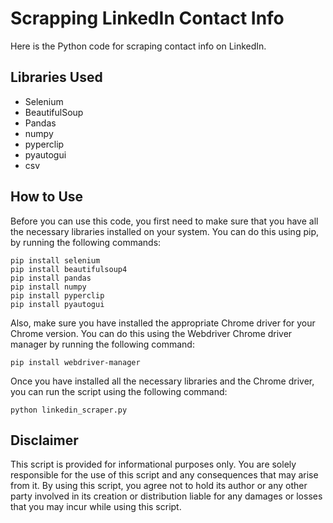 <!DOCTYPE html>
<html>
<head>
	<meta charset="utf-8">
</head>
<body>
	<h1>Scrapping LinkedIn Contact Info</h1>
	<p>Here is the Python code for scraping contact info on LinkedIn.</p>
	<h2>Libraries Used</h2>
	<ul>
		<li>Selenium</li>
		<li>BeautifulSoup</li>
		<li>Pandas</li>
		<li>numpy</li>
		<li>pyperclip</li>
		<li>pyautogui</li>
		<li>csv</li>
	</ul>
	<h2>How to Use</h2>
	<p>Before you can use this code, you first need to make sure that you have all the necessary libraries installed on your system. You can do this using pip, by running the following commands:</p>
	<pre><code>pip install selenium
pip install beautifulsoup4
pip install pandas
pip install numpy
pip install pyperclip
pip install pyautogui
</code></pre>
	<p>Also, make sure you have installed the appropriate Chrome driver for your Chrome version. You can do this using the Webdriver Chrome driver manager by running the following command:</p>
	<pre><code>pip install webdriver-manager
</code></pre>
	<p>Once you have installed all the necessary libraries and the Chrome driver, you can run the script using the following command:</p>
	<pre><code>python linkedin_scraper.py</code></pre>
	<h2>Disclaimer</h2>
	<p>This script is provided for informational purposes only. You are solely responsible for the use of this script and any consequences that may arise from it. By using this script, you agree not to hold its author or any other party involved in its creation or distribution liable for any damages or losses that you may incur while using this script.</p>
</body>
</html>
